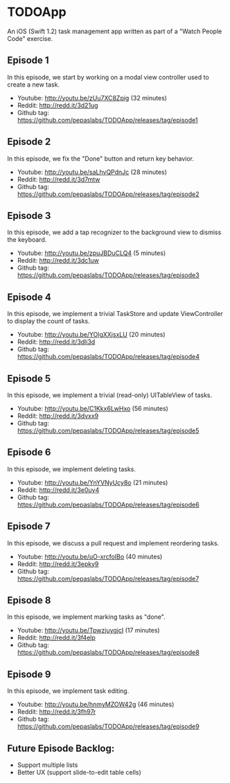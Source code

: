 # TODOApp
An iOS (Swift 1.2) task management app written as part of a "Watch People Code" exercise.

## Episode 1
In this episode, we start by working on a modal view controller used to create a new task.
* Youtube: http://youtu.be/zUu7XC8Zpig (32 minutes)
* Reddit: http://redd.it/3d21ug
* Github tag: https://github.com/pepaslabs/TODOApp/releases/tag/episode1

## Episode 2
In this episode, we fix the "Done" button and return key behavior.
* Youtube: http://youtu.be/saLhvQPdnJc (28 minutes)
* Reddit: http://redd.it/3d7mtw
* Github tag: https://github.com/pepaslabs/TODOApp/releases/tag/episode2

## Episode 3
In this episode, we add a tap recognizer to the background view to dismiss the keyboard.
* Youtube: http://youtu.be/zpuJBDuCLQ4 (5 minutes)
* Reddit: http://redd.it/3dc1uw
* Github tag: https://github.com/pepaslabs/TODOApp/releases/tag/episode3

## Episode 4
In this episode, we implement a trivial TaskStore and update ViewController to display the count of tasks.
* Youtube: http://youtu.be/YOlgXXjsxLU (20 minutes)
* Reddit: http://redd.it/3dli3d
* Github tag: https://github.com/pepaslabs/TODOApp/releases/tag/episode4

## Episode 5
In this episode, we implement a trivial (read-only) UITableView of tasks.
* Youtube: http://youtu.be/C1Kkx6LwHxo (56 minutes)
* Reddit: http://redd.it/3dvxx9
* Github tag: https://github.com/pepaslabs/TODOApp/releases/tag/episode5

## Episode 6
In this episode, we implement deleting tasks.
* Youtube: http://youtu.be/YnYVNyUcy8o (21 minutes)
* Reddit: http://redd.it/3e0uy4
* Github tag: https://github.com/pepaslabs/TODOApp/releases/tag/episode6

## Episode 7
In this episode, we discuss a pull request and implement reordering tasks.
* Youtube: http://youtu.be/uO-xrcfoIBo (40 minutes)
* Reddit: http://redd.it/3epky9
* Github tag: https://github.com/pepaslabs/TODOApp/releases/tag/episode7

## Episode 8
In this episode, we implement marking tasks as "done".
* Youtube: http://youtu.be/TpwzjuygjcI (17 minutes)
* Reddit: http://redd.it/3f4elp
* Github tag: https://github.com/pepaslabs/TODOApp/releases/tag/episode8

## Episode 9
In this episode, we implement task editing.
* Youtube: http://youtu.be/hnmyMZOW42g (46 minutes)
* Reddit: http://redd.it/3fh97r
* Github tag: https://github.com/pepaslabs/TODOApp/releases/tag/episode9

## Future Episode Backlog:
* Support multiple lists
* Better UX (support slide-to-edit table cells)
